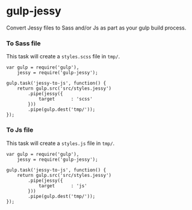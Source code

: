 gulp-jessy
==========

Convert Jessy files to Sass and/or Js as part as your gulp build process.

### To Sass file

This task will create a `styles.scss` file in `tmp/`.

```
var gulp = require('gulp'),
    jessy = require('gulp-jessy');

gulp.task('jessy-to-js', function() {
    return gulp.src('src/styles.jessy')
        .pipe(jessy({
            target      : 'scss'
        }))
        .pipe(gulp.dest('tmp/'));
});
```

### To Js file

This task will create a `styles.js` file in `tmp/`.

```
var gulp = require('gulp'),
    jessy = require('gulp-jessy');

gulp.task('jessy-to-js', function() {
    return gulp.src('src/styles.jessy')
        .pipe(jessy({
            target      : 'js'
        }))
        .pipe(gulp.dest('tmp/'));
});
```